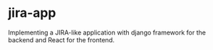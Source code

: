 # jira-app
Implementing a JIRA-like application with django framework for the backend and React for the frontend.
